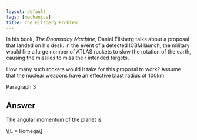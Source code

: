 ```yaml
---
layout: default
tags: [mechanics]
title: The Ellsberg Problem
---
```

In his book, _The Doomsday Machine_, Daniel Ellsberg talks about a proposal that landed on his desk: in the event of a detected ICBM launch, the military would fire a large number of ATLAS rockets to slow the rotation of the earth, causing the missiles to miss their intended targets.

How many such rockets would it take for this proposal to work?  Assume that the nuclear weapons have an effective blast radius of 100km.

Paragraph 3

## Answer

The angular momentum of the planet is

\\[L = I\omega\\]
